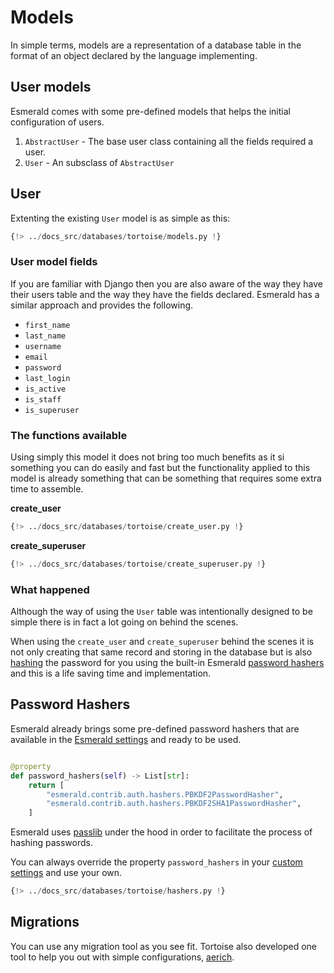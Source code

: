 # Models

In simple terms, models are a representation of a database table in the format of an object declared by the language
implementing.

## User models

Esmerald comes with some pre-defined models that helps the initial configuration of users.

1. `AbstractUser` - The base user class containing all the fields required a user.
2. `User` - An subsclass of `AbstractUser`

## User

Extenting the existing `User` model is as simple as this: 

```python
{!> ../docs_src/databases/tortoise/models.py !}
```

### User model fields

If you are familiar with Django then you are also aware of the way they have their users table and the way they
have the fields declared. Esmerald has a similar approach and provides the following.

* `first_name`
* `last_name`
* `username`
* `email`
* `password`
* `last_login`
* `is_active`
* `is_staff`
* `is_superuser`

### The functions available

Using simply this model it does not bring too much benefits as it si something you can do easily and fast but the
functionality applied to this model is already something that can be something that requires some extra time to
assemble.

**create_user**

```python
{!> ../docs_src/databases/tortoise/create_user.py !}
```

**create_superuser**

```python
{!> ../docs_src/databases/tortoise/create_superuser.py !}
```

### What happened

Although the way of using the `User` table was intentionally designed to be simple there is in fact a lot going
on behind the scenes.

When using the `create_user` and `create_superuser` behind the scenes it is not only creating that same record and
storing in the database but is also <a href='https://nordpass.com/blog/password-hash/' target='_blank'>hashing</a>
the password for you using the built-in Esmerald [password hashers](#password-hashers) and this is a life saving
time and implementation.

## Password Hashers

Esmerald already brings some pre-defined password hashers that are available in the
[Esmerald settings](../../application/settings.md) and ready to be used.

```python

@property
def password_hashers(self) -> List[str]:
    return [
        "esmerald.contrib.auth.hashers.PBKDF2PasswordHasher",
        "esmerald.contrib.auth.hashers.PBKDF2SHA1PasswordHasher",
    ]

```

Esmerald uses <a href='https://passlib.readthedocs.io/en/stable/' target='_blank'>passlib</a> under the hood
in order to facilitate the process of hashing passwords.

You can always override the property `password_hashers` in your
[custom settings](../../application/settings.md#custom-settings) and use your own.

```python
{!> ../docs_src/databases/tortoise/hashers.py !}
```

## Migrations

You can use any migration tool as you see fit. Tortoise also developed one tool to help you out with simple
configurations, <a href='https://github.com/tortoise/aerich' target='_blank'>aerich</a>.
